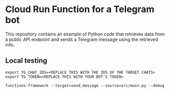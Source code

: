 # Cloud Run Function for a Telegram bot

This repository contains an example of Python code that retrieves data from a public API endpoint and sends a Telegram message using the retrieved info.

## Local testing

```
export TG_CHAT_IDS=<REPLACE THIS WITH THE IDS OF THE TARGET CHATS>
export TG_TOKEN=<REPLACE THIS WITH YOUR BOT'S TOKEN>

functions-framework --target=send_message --source=src/main.py --debug
```